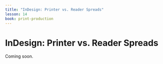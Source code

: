 ```yaml
---
title: "InDesign: Printer vs. Reader Spreads"
lesson: 14
book: print-production
---
```


# InDesign: Printer vs. Reader Spreads

Coming soon.
